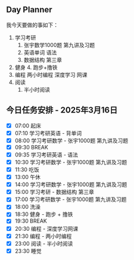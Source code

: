 
## Day Planner
我今天要做的事如下：
1. 学习考研 
    1. 张宇数学1000题 第九讲及习题
    2. 英语单词 语法
    3. 数据结构 第三章
2. 健身
    4. 跑步+撸铁
3. 编程
     两小时编程
     深度学习 网课
4. 阅读
    1. 半小时阅读

## 今日任务安排 - 2025年3月16日
- [x] 07:00 起床
- [x] 07:10 学习考研英语 - 背单词
- [x] 08:00 学习考研数学 - 张宇1000题 第九讲及习题
- [x] 09:30 BREAK
- [x] 09:35 学习考研英语 - 语法
- [x] 10:30 学习考研数学 - 张宇1000题 第九讲及习题
- [x] 11:30 吃饭
- [x] 13:00 午休
- [x] 14:00 学习考研数学 - 张宇1000题 第九讲及习题
- [x] 15:00 学习考研 - 数据结构 第三章
- [x] 17:00 学习考研数学 - 张宇1000题 第九讲及习题
- [x] 18:00 洗澡
- [x] 18:30 健身 - 跑步 + 撸铁
- [x] 19:30 BREAK
- [x] 20:30 编程 - 深度学习网课
- [x] 21:30 编程 - 两小时编程
- [x] 23:00 阅读 - 半小时阅读
- [x] 23:30 睡觉
